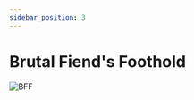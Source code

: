 ```yaml
---
sidebar_position: 3
---
```


# Brutal Fiend's Foothold

![BFF](https://vwiki.valorserver.com/api/item/picture/brutal%20fiend's%20foothold)
